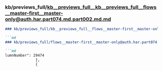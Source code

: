 ### kb/previews_full/kb__previews_full__kb__previews_full__flows__master-first__master-only@auth.har.part074.md.part002.md.md

```md
### kb/previews_full/kb__previews_full__flows__master-first__master-only@auth.har.part074.md.part002.md

```md
### kb/previews_full/flows__master-first__master-only@auth.har.part074.md (part 002)

```md
lumnNumber": 29474
              },
              {
            
```

```

```

```
